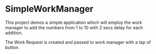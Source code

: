 # SimpleWorkManager

This project demos a simple application which will employ the work manager to add the numbers from 1 to 10 with 2 secs delay for each addition.

The Work Request is created and passed to work manager with a tap of button.

